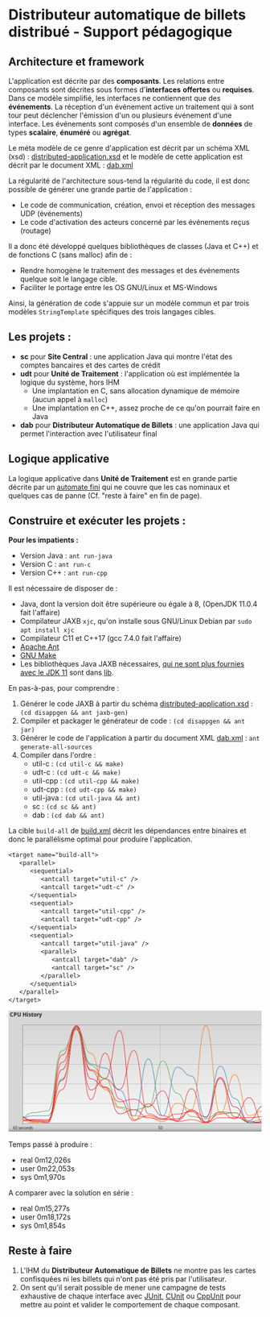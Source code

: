 # Distributeur automatique de billets distribué - Support pédagogique

## Architecture et framework

L'application est décrite par des **composants**. Les relations entre composants sont décrites sous formes d'**interfaces** **offertes** ou **requises**. Dans ce modèle simplifié, les interfaces ne contiennent que des **événements**. La réception d'un événement active un traitement qui à sont tour peut déclencher l'émission d'un ou plusieurs événement d'une interface. Les événements sont composés d'un ensemble de **données** de types **scalaire**, **énuméré** ou **agrégat**.

Le méta modèle de ce genre d'application est décrit par un schéma XML (xsd) : [distributed-application.xsd](distributed-application.xsd) et le modèle de cette application est décrit par le document XML : [dab.xml](dab.xml)

La régularité de l'architecture sous-tend la régularité du code, il est donc possible de générer une grande partie de l'application :
- Le code de communication, création, envoi et réception des messages UDP (événements)
- Le code d'activation des acteurs concerné par les événements reçus (routage)

Il a donc été développé quelques bibliothèques de classes (Java et C++) et de fonctions C (sans malloc) afin de :
- Rendre homogène le traitement des messages et des événements quelque soit le langage cible.
- Faciliter le portage entre les OS GNU/Linux et MS-Windows

Ainsi, la génération de code s'appuie sur un modèle commun et par trois modèles `StringTemplate` spécifiques des trois langages cibles.

## Les projets :

- **sc** pour **Site Central** : une application Java qui montre l'état des comptes bancaires et des cartes de crédit
- **udt** pour **Unité de Traitement** : l'application où est implémentée la logique du système, hors IHM
  - Une implantation en C, sans allocation dynamique de mémoire (aucun appel à `malloc`)
  - Une implantation en C++, assez proche de ce qu'on pourrait faire en Java
- **dab** pour **Distributeur Automatique de Billets** : une application Java qui permet l'interaction avec l'utilisateur final

## Logique applicative

La logique applicative dans **Unité de Traitement** est en grande partie décrite par un [automate fini](https://fr.wikipedia.org/wiki/Automate_fini) qui ne couvre que les cas nominaux et quelques cas de panne (Cf. "reste à faire" en fin de page).

## Construire et exécuter les projets :

**Pour les impatients :**
- Version Java : `ant run-java` 
- Version C : `ant run-c` 
- Version C++ : `ant run-cpp`

Il est nécessaire de disposer de :
- Java, dont la version doit être supérieure ou égale à 8, (OpenJDK 11.0.4 fait l'affaire)
- Compilateur JAXB `xjc`, qu'on installe sous GNU/Linux Debian par `sudo apt install xjc` 
- Compilateur C11 et C++17 (gcc 7.4.0 fait l'affaire)
- [Apache Ant](https://ant.apache.org/)
- [GNU Make](https://www.gnu.org/software/make/)
- Les bibliothèques Java JAXB nécessaires, [qui ne sont plus fournies avec le JDK 11](https://www.jesperdj.com/2018/09/30/jaxb-on-java-9-10-11-and-beyond/) sont dans [lib](lib).

En pas-à-pas, pour comprendre :
1. Générer le code JAXB à partir du schéma [distributed-application.xsd](distributed-application.xsd) : `(cd disappgen && ant jaxb-gen)`
1. Compiler et packager le générateur de code : `(cd disappgen && ant jar)`
1. Générer le code de l'application à partir du document XML [dab.xml](dab.xml) : `ant generate-all-sources` 
1. Compiler dans l'ordre :
    * util-c    : `(cd util-c && make)`
    * udt-c     : `(cd udt-c && make)`
    * util-cpp  : `(cd util-cpp && make)`
    * udt-cpp   : `(cd udt-cpp && make)`
    * util-java : `(cd util-java && ant)`
    * sc        : `(cd sc && ant)`
    * dab       : `(cd dab && ant)`

La cible `build-all` de [build.xml](build.xml) décrit les dépendances entre binaires et donc le parallélisme optimal pour produire l'application.

    <target name="build-all">
       <parallel>
          <sequential>
             <antcall target="util-c" />
             <antcall target="udt-c" />
          </sequential>
          <sequential>
             <antcall target="util-cpp" />
             <antcall target="udt-cpp" />
          </sequential>
          <sequential>
             <antcall target="util-java" />
             <parallel>
                <antcall target="dab" />
                <antcall target="sc" />
             </parallel>
          </sequential>
       </parallel>
    </target>

![8 Cores CPU](ParallelBuild.png "8 Cores CPU")

Temps passé à produire :
- real  0m12,026s
- user  0m22,053s
- sys   0m1,970s

A comparer avec la solution en série :

- real  0m15,277s
- user  0m18,172s
- sys   0m1,854s

## Reste à faire

1. L'IHM du **Distributeur Automatique de Billets** ne montre pas les cartes confisquées ni les billets qui n'ont pas été pris par l'utilisateur.
1. On sent qu'il serait possible de mener une campagne de tests exhaustive de chaque interface avec  [JUnit](https://junit.org/junit5/), [CUnit](http://cunit.sourceforge.net/) ou [CppUnit](http://wiki.c2.com/?CppUnit) pour mettre au point et valider le comportement de chaque composant.
